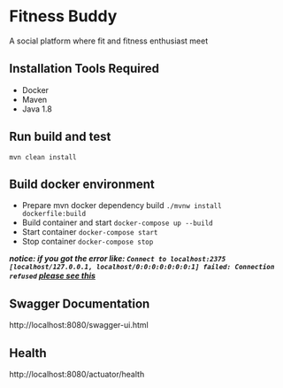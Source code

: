 # Fitness Buddy
A social platform where fit and fitness enthusiast meet

## Installation Tools Required
- Docker
- Maven
- Java 1.8

## Run build and test
``mvn clean install``

## Build docker environment
- Prepare mvn docker dependency build ``./mvnw install dockerfile:build``
- Build container and start ``docker-compose up --build``
- Start container ``docker-compose start``
- Stop container ``docker-compose stop ``

**_notice: if you got the error like: `Connect to localhost:2375 [localhost/127.0.0.1, localhost/0:0:0:0:0:0:0:1] failed: Connection refused` [please see this](https://github.com/spotify/docker-maven-plugin/issues/355#issuecomment-406713023)_**

## Swagger Documentation
http://localhost:8080/swagger-ui.html

## Health
http://localhost:8080/actuator/health
